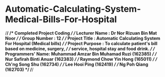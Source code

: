 # Automatic-Calculating-System-Medical-Bills-For-Hospital

/********************************************************************************/
/* Completed Project Coding				                          	            */
/* Lecturer Name    : Dr Nor Rizuan Bin Mat Noor                   	            */
/* Group Number     : 12                                   		                */
/* Project Title    : Automatic Calculating System For Hospital (Medical bills)	*/
/* Project Purpose  : To calculate patient's bill based on medicine, surgery,   */
/*                    service, hospital stay and food drink.                    */
/* Programmers' Name: Muhammad Amzar Bin Muhamad Ruzi (162385)      			*/
/*                    Nur Safirah Binti Anuar (162383)                   	    */
/*                    Raymond Chow Yin Hong (165011)         	                */
/*                    Ch'ng Song Shu (162734)                  		            */
/*                    Lee Hooi Ping (162419)    		                        */
/*                    Ng Poh Qiang (162703) 	                                */
/********************************************************************************/